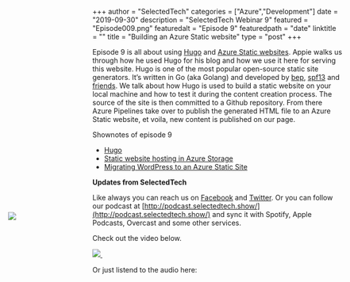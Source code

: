+++
author = "SelectedTech"
categories = ["Azure","Development"]
date = "2019-09-30"
description = "SelectedTech Webinar 9"
featured = "Episode009.png"
featuredalt = "Episode 9"
featuredpath = "date"
linktitle = ""
title = "Building an Azure Static website"
type = "post"
+++

Episode 9 is all about using [Hugo](https://gohugo.io/) and [Azure Static websites](https://docs.microsoft.com/en-us/azure/storage/blobs/storage-blob-static-website). Appie walks us through how he used Hugo for his blog and how we use it here for serving this website. Hugo is one of the most popular open-source static site generators. It’s written in Go (aka Golang) and developed by [bep](https://github.com/bep), [spf13](https://github.com/spf13) and [friends](https://github.com/gohugoio/hugo/graphs/contributors). We talk about how Hugo is used to build a static website on your local machine and how to test it during the content creation process. The source of the site is then committed to a Github repository. From there Azure Pipelines take over to publish the generated HTML file to an Azure Static website, et voila, new content is published on our page. 

Shownotes of episode 9

- [Hugo](https://dev.botframework.com/)
- [Static website hosting in Azure Storage](https://github.com/SharePoint/sp-dev-fx-webparts)
- [Migrating WordPress to an Azure Static Site](https://www.cloudappie.nl/migrating-wordpress-to-azure-static-site/)

**Updates from SelectedTech**

Like always you can reach us on [Facebook](https://www.facebook.com/SelectedTechPage/) and [Twitter](https://twitter.com/selectedtech). Or you can follow our podcast at [http://podcast.selectedtech.show/](http://podcast.selectedtech.show/) and sync it with Spotify, Apple Podcasts, Overcast and some other services.

Check out the video below. 

<div class ="video">
    <a href="https://youtu.be/cTlsMwJvpbE" data-fancybox="galerie1">
        <img class="card-img-top img-fluid" src="https://img.youtube.com/vi/cTlsMwJvpbE/mqdefault.jpg">
        <img src="/img/play.gif" style="position: relative; width:auto; background:transparent;top: -75px; left: -190px;"/>
    </a>
</div>

Or just listend to the audio here:

<div id="buzzsprout-player-2572504"></div>
<script src="https://www.buzzsprout.com/482989/2572504-episode-009-building-an-azure-static-website.js?container_id=buzzsprout-player-2572504&player=small" type="text/javascript" charset="utf-8"></script>


